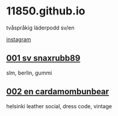 # 11850.github.io

tvåspråkig läderpodd sv/en

[instagram](https://www.instagram.com/11850pod/)

## [001 sv snaxrubb89](https://github.com/11850/11850.github.io/raw/refs/heads/main/episodes/001.mp3)

slm, berlin, gummi

## [002 en cardamombunbear](https://github.com/11850/11850.github.io/raw/refs/heads/main/episodes/002.mp3)

helsinki leather social, dress code, vintage
